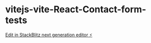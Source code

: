 # vitejs-vite-React-Contact-form-tests

[Edit in StackBlitz next generation editor ⚡️](https://stackblitz.com/~/github.com/SkyBlueHeat/vitejs-vite-React-Contact-form-tests)